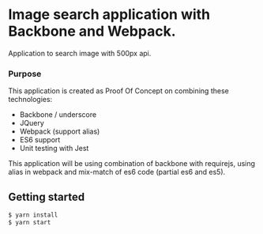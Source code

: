 # Image search application with Backbone and Webpack. 

Application to search image with 500px api. 

### Purpose

This application is created as Proof Of Concept on combining these technologies: 

* Backbone / underscore
* JQuery
* Webpack (support alias)
* ES6 support
* Unit testing with Jest

This application will be using combination of backbone with requirejs, using alias in webpack and mix-match of es6 code (partial es6 and es5). 



## Getting started

```bash
$ yarn install
$ yarn start
```




